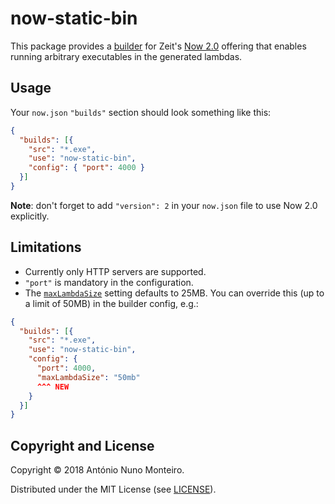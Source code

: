 # now-static-bin

This package provides a
[builder](https://zeit.co/docs/v2/deployments/builders/overview#when-to-use-builders)
for Zeit's [Now 2.0](https://zeit.co/blog/now-2) offering that enables running
arbitrary executables in the generated lambdas.

## Usage

Your `now.json` `"builds"` section should look something like this:

```json
{
  "builds": [{
    "src": "*.exe",
    "use": "now-static-bin",
    "config": { "port": 4000 }
  }]
}
```

**Note**: don't forget to add `"version": 2` in your `now.json` file to use Now
2.0 explicitly.

## Limitations

- Currently only HTTP servers are supported.
- `"port"` is mandatory in the configuration.
- The
  [`maxLambdaSize`](https://zeit.co/docs/v2/deployments/concepts/lambdas/#maximum-bundle-size)
  setting defaults to 25MB. You can override this (up to a limit of 50MB) in the
  builder config, e.g.:

```json
{
  "builds": [{
    "src": "*.exe",
    "use": "now-static-bin",
    "config": {
      "port": 4000,
      "maxLambdaSize": "50mb"
      ^^^ NEW
    }
  }]
}
```

## Copyright and License

Copyright © 2018 António Nuno Monteiro.

Distributed under the MIT License (see [LICENSE](./LICENSE)).
